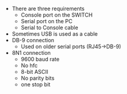 - There are three requirements
	- Console port on the SWITCH
	- Serial port on the PC
	- Serial to Console cable
- Sometimes USB is used as a cable
- DB-9 connection
	- Used on older serial ports (RJ45->DB-9)
- 8N1 connection
	- 9600 baud rate
	- No hfc 
	- 8-bit ASCII
	- No parity bits 
	- one stop bit
